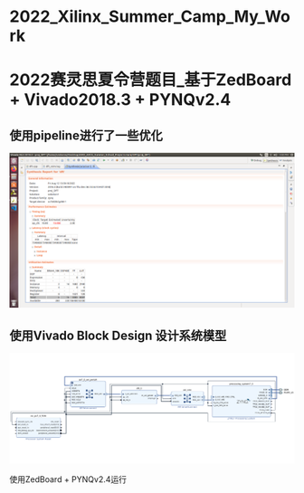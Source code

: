 # 2022_Xilinx_Summer_Camp_My_Work
# 2022赛灵思夏令营题目_基于ZedBoard + Vivado2018.3 + PYNQv2.4
## 使用pipeline进行了一些优化
![report](./report/report.png)

## 使用Vivado Block Design 设计系统模型
![report](./overlay/system.png)

使用ZedBoard + PYNQv2.4运行
